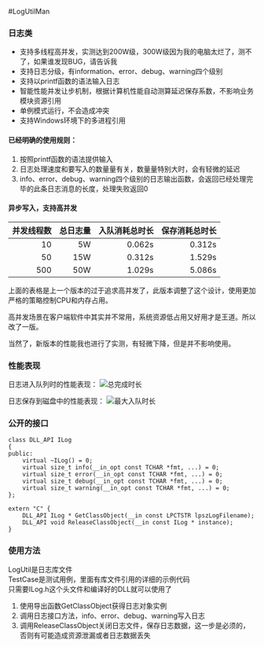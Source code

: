 #LogUtilMan
### 日志类
* 支持多线程高并发，实测达到200W级，300W级因为我的电脑太烂了，测不了，如果谁发现BUG，请告诉我
* 支持日志分级，有information、error、debug、warning四个级别
* 支持以printf函数的语法输入日志
* 智能性能并发让步机制，根据计算机性能自动测算延迟保存系数，不影响业务模块资源引用
* 单例模式运行，不会造成冲突
* 支持Windows环境下的多进程引用

#### 已经明确的使用规则：
 1. 按照printf函数的语法提供输入
 2. 日志处理速度和要写入的数量量有关，数量量特别大时，会有轻微的延迟
 3. info、error、debug、warning四个级别的日志输出函数，会返回已经处理完毕的此条日志消息的长度，处理失败返回0

#### 异步写入，支持高并发
|  并发线程数  |  总日志量  |  入队消耗总时长  |   保存消耗总时长   |
| ------------:| ----------:| ----------------:| ------------------:|
|      10      |     5W     |      0.062s      |      0.312s        |
|      50      |    15W     |      0.312s      |      1.529s        |
|     500      |    50W     |      1.029s      |      5.086s        |


上面的表格是上一个版本的过于追求高并发了，此版本调整了这个设计，使用更加严格的策略控制CPU和内存占用。

高并发场景在客户端软件中其实并不常用，系统资源低占用又好用才是王道。所以改了一版。

当然了，新版本的性能我也进行了实测，有轻微下降，但是并不影响使用。

### 性能表现
日志进入队列时的性能表现：
![总完成时长](https://raw.githubusercontent.com/ccpwcn/LogUtilMan/master/%E6%80%BB%E5%AE%8C%E6%88%90%E6%97%B6%E9%95%BF.png)

日志保存到磁盘中的性能表现：
![最大入队时长](https://raw.githubusercontent.com/ccpwcn/LogUtilMan/master/%E6%9C%80%E5%A4%A7%E5%85%A5%E9%98%9F%E6%97%B6%E9%95%BF.png)

### 公开的接口
```
class DLL_API ILog
{
public:
	virtual ~ILog() = 0;
	virtual size_t info(__in_opt const TCHAR *fmt, ...) = 0;
	virtual size_t error(__in_opt const TCHAR *fmt, ...) = 0;
	virtual size_t debug(__in_opt const TCHAR *fmt, ...) = 0;
	virtual size_t warning(__in_opt const TCHAR *fmt, ...) = 0;
};

extern "C" {
	DLL_API ILog * GetClassObject(__in const LPCTSTR lpszLogFilename);
	DLL_API void ReleaseClassObject(__in const ILog * instance);
}
```

### 使用方法
LogUtil是日志库文件  
TestCase是测试用例，里面有库文件引用的详细的示例代码  
只需要ILog.h这个头文件和编译好的DLL就可以使用了  
 1. 使用导出函数GetClassObject获得日志对象实例
 2. 调用日志接口方法，info、error、debug、warning写入日志
 3. 调用ReleaseClassObject关闭日志文件，保存日志数据，这一步是必须的，否则有可能造成资源泄漏或者日志数据丢失